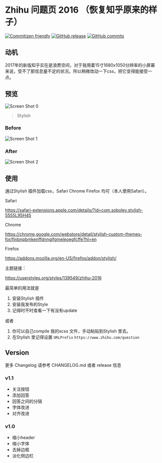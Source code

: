 # Zhihu 问题页 2016 （恢复知乎原来的样子）

[![Commitizen friendly](https://img.shields.io/badge/commitizen-friendly-brightgreen.svg)](http://commitizen.github.io/cz-cli/)
[![GitHub release](https://img.shields.io/github/release/winddweb/zhihu-css.svg)](https://github.com/winddweb/zhihu-css/releases)
[![GitHub commits](https://img.shields.io/github/commits-since/winddweb/zhihu-css/v1.1.1.svg)]()

## 动机

2017年的新版知乎实在是浪费空间，对于我用着15寸1680x1050分辨率的小屏幕来说，受不了那信息量不足的状况。所以稍微改动一下css，把它变得能接受一点。

## 预览

![Screen Shot 0](https://cloud.githubusercontent.com/assets/1504159/24578621/df7ff9fa-1698-11e7-8feb-a6d01d89f669.png)
> Stylish

### Before
![Screen Shot 1](https://cloud.githubusercontent.com/assets/1504159/24578622/e2717e4a-1698-11e7-9a39-cd595a2b2b5d.png)

### After
![Screen Shot 2](https://cloud.githubusercontent.com/assets/1504159/24578624/e534333e-1698-11e7-9550-d8ee4b32aeaa.png)

## 使用

通过Stylish 插件加载css，Safari Chrome Firefox 均可（本人使用Safari）。

Safari

https://safari-extensions.apple.com/details/?id=com.sobolev.stylish-5555L95H45

Chrome

https://chrome.google.com/webstore/detail/stylish-custom-themes-for/fjnbnpbmkenffdnngjfgmeleoegfcffe?hl=en

Firefox

https://addons.mozilla.org/en-US/firefox/addon/stylish/

主题链接：

https://userstyles.org/styles/139549/zhihu-2016


最简单的用法就是

1. 安装Stylish 插件
2. 安装我发布的Style
3. 记得时不时查看一下有没有update

或者

1. 你可以自己compile 我的scss 文件，手动粘贴到Stylish 里去。
2. 在Stylish 里记得设置 `URLPrefix`  `https://www.zhihu.com/question`

## Version

更多 Changelog 请参考 CHANGELOG.md 或者 release 信息

### v1.1
* 关注按钮
* 添加回答
* 回答之间的分隔
* 字体改进
* 对齐改进

### v1.0

* 缩小header
* 缩小字体
* 去掉边框
* 淡化侧边栏

[CHANGELOG]: ./CHANGELOG.md
[version-badge]: https://img.shields.io/badge/version-1.1.1-blue.svg

